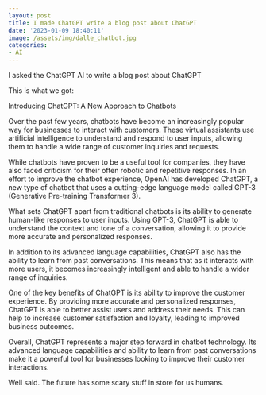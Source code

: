 ```yaml
---
layout: post
title: I made ChatGPT write a blog post about ChatGPT
date: '2023-01-09 18:40:11'
image: /assets/img/dalle_chatbot.jpg
categories:
- AI
---
```


I asked the ChatGPT AI to write a blog post about ChatGPT

This is what we got:

>
Introducing ChatGPT: A New Approach to Chatbots
>
Over the past few years, chatbots have become an increasingly popular way for businesses to interact with customers. These virtual assistants use artificial intelligence to understand and respond to user inputs, allowing them to handle a wide range of customer inquiries and requests.
>
While chatbots have proven to be a useful tool for companies, they have also faced criticism for their often robotic and repetitive responses. In an effort to improve the chatbot experience, OpenAI has developed ChatGPT, a new type of chatbot that uses a cutting-edge language model called GPT-3 (Generative Pre-training Transformer 3).
>
What sets ChatGPT apart from traditional chatbots is its ability to generate human-like responses to user inputs. Using GPT-3, ChatGPT is able to understand the context and tone of a conversation, allowing it to provide more accurate and personalized responses.
>
In addition to its advanced language capabilities, ChatGPT also has the ability to learn from past conversations. This means that as it interacts with more users, it becomes increasingly intelligent and able to handle a wider range of inquiries.
>
One of the key benefits of ChatGPT is its ability to improve the customer experience. By providing more accurate and personalized responses, ChatGPT is able to better assist users and address their needs. This can help to increase customer satisfaction and loyalty, leading to improved business outcomes.
>
Overall, ChatGPT represents a major step forward in chatbot technology. Its advanced language capabilities and ability to learn from past conversations make it a powerful tool for businesses looking to improve their customer interactions.

Well said.  The future has some scary stuff in store for us humans.

